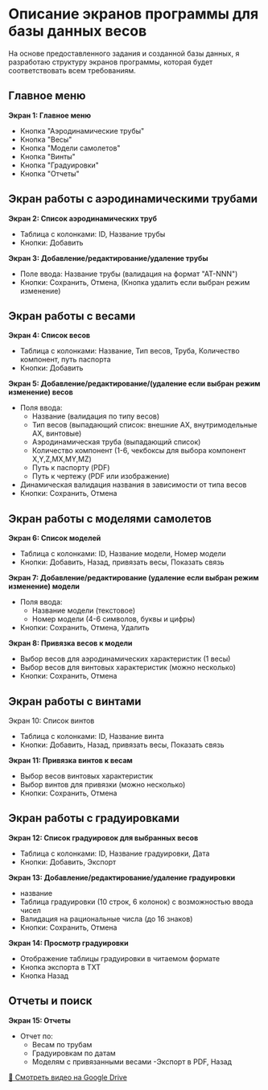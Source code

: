 
# Описание экранов программы для базы данных весов

На основе предоставленного задания и созданной базы данных, я разработаю структуру экранов программы, которая будет соответствовать всем требованиям.

## Главное меню

**Экран 1: Главное меню**
- Кнопка "Аэродинамические трубы"
- Кнопка "Весы"
- Кнопка "Модели самолетов"
- Кнопка "Винты"
- Кнопка "Градуировки"
- Кнопка "Отчеты"


## Экран работы с аэродинамическими трубами

**Экран 2: Список аэродинамических труб**
- Таблица с колонками: ID, Название трубы
- Кнопки: Добавить
 
**Экран 3: Добавление/редактирование/удаление  трубы**
- Поле ввода: Название трубы (валидация на формат "АТ-NNN")
- Кнопки: Сохранить, Отмена, (Кнопка удалить если выбран режим изменение) 

## Экран работы с весами

**Экран 4: Список весов**
- Таблица с колонками: Название, Тип весов, Труба, Количество компонент, путь паспорта 
- Кнопки: Добавить
 

**Экран 5: Добавление/редактирование/(удаление если выбран режим изменение)   весов**
- Поля ввода:
  - Название (валидация по типу весов)
  - Тип весов (выпадающий список: внешние AX, внутримодельные AX, винтовые)
  - Аэродинамическая труба (выпадающий список)
  - Количество компонент (1-6, чекбоксы для выбора компонент X,Y,Z,MX,MY,MZ)
  - Путь к паспорту (PDF)
  - Путь к чертежу (PDF или изображение)
- Динамическая валидация названия в зависимости от типа весов
- Кнопки: Сохранить, Отмена

## Экран работы с моделями самолетов

**Экран 6: Список моделей**
- Таблица с колонками: ID, Название модели, Номер модели
- Кнопки: Добавить, Назад, привязать весы, Показать связь 

**Экран 7: Добавление/редактирование (удаление если выбран режим изменение) модели**
- Поля ввода:
  - Название модели (текстовое)
  - Номер модели (4-6 символов, буквы и цифры)
- Кнопки: Сохранить, Отмена, Удалить

**Экран 8: Привязка весов к модели**
- Выбор весов для аэродинамических характеристик (1 весы)
- Выбор весов для винтовых характеристик (можно несколько)
- Кнопки: Сохранить, Отмена

## Экран работы с винтами

Экран 10: Cписок винтов 
- Таблица с колонками: ID, Название винта 
- Кнопки: Добавить, Назад, привязать весы, Показать связь 
 	

**Экран 11: Привязка винтов к весам**
- Выбор весов винтовых характеристик
- Выбор винтов для привязки (можно несколько)
- Кнопки: Сохранить, Отмена

## Экран работы с градуировками

**Экран 12: Список градуировок для выбранных весов**
- Таблица с колонками: ID, Название градуировки, Дата
- Кнопки: Добавить, Экспорт 

**Экран 13: Добавление/редактирование/удаление градуировки**
- название 
- Таблица градуировки (10 строк, 6 колонок) с возможностью ввода чисел
- Валидация на рациональные числа (до 16 знаков)
- Кнопки: Сохранить, Отмена

**Экран 14: Просмотр градуировки**
- Отображение таблицы градуировки в читаемом формате
- Кнопка экспорта в TXT
- Кнопка Назад

## Отчеты и поиск

**Экран 15: Отчеты**
- Отчет по:
  - Весам по трубам
  - Градуировкам по датам
  - Моделям с привязанными весами
-Экспорт в PDF, Назад


 [🎥 Смотреть видео на Google Drive](https://drive.google.com/file/d/1RsLcfIdUjUkrqiBYPzJ9CB3BXYCDWHET/view?usp=sharing)

 
